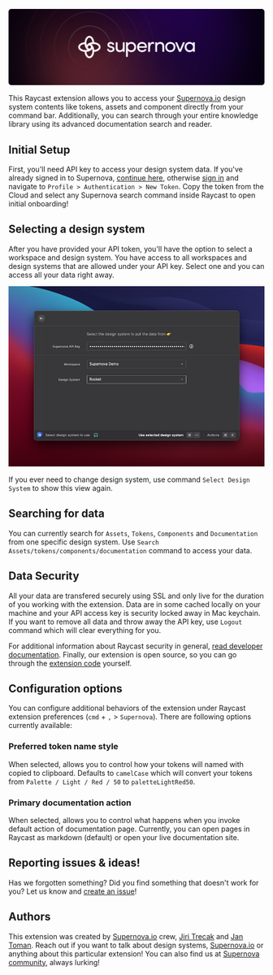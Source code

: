 ![Supernova](./media/heading.png)

This Raycast extension allows you to access your [Supernova.io](https://supernova.io/) design system contents like tokens, assets and component directly from your command bar. Additionally, you can search through your entire knowledge library using its advanced documentation search and reader.

## Initial Setup

First, you'll need API key to access your design system data. If you've already signed in to Supernova, [continue here](https://cloud.supernova.io/user-profile/authentication), otherwise [sign in](https://cloud.supernova.io/) and navigate to `Profile > Authentication > New Token`. Copy the token from the Cloud and select any Supernova search command inside Raycast to open initial onboarding!

## Selecting a design system

After you have provided your API token, you'll have the option to select a workspace and design system. You have access to all workspaces and design systems that are allowed under your API key. Select one and you can access all your data right away.

![Supernova](./media/selected-design-system.png)

If you ever need to change design system, use command `Select Design System` to show this view again.

## Searching for data

You can currently search for `Assets`, `Tokens`, `Components` and `Documentation` from one specific design system. Use `Search Assets/tokens/components/documentation` command to access your data.

## Data Security

All your data are transfered securely using SSL and only live for the duration of you working with the extension. Data are in some cached locally on your machine and your API access key is security locked away in Mac keychain. If you want to remove all data and throw away the API key, use `Logout` command which will clear everything for you.

For additional information about Raycast security in general, [read developer documentation](https://developers.raycast.com/information/security). Finally, our extension is open source, so you can go through the [extension code](https://github.com/raycast/extensions/tree/main/extensions/supernova) yourself.

## Configuration options

You can configure additional behaviors of the extension under Raycast extension preferences (`cmd` + `,` > `Supernova`). There are following options currently available:

### Preferred token name style

When selected, allows you to control how your tokens will named with copied to clipboard. Defaults to `camelCase` which will convert your tokens from `Palette / Light / Red / 50` to `paletteLightRed50`.

### Primary documentation action

When selected, allows you to control what happens when you invoke default action of documentation page. Currently, you can open pages in Raycast as markdown (default) or open your live documentation site.

## Reporting issues & ideas!

Has we forgotten something? Did you find something that doesn't work for you? Let us know and [create an issue](https://github.com/raycast/extensions/issues/new/choose)!

## Authors

This extension was created by [Supernova.io](https://supernova.io/) crew, [Jiri Trecak](https://twitter.com/JiriTrecak) and [Jan Toman](https://twitter.com/HonzaTmn). Reach out if you want to talk about design systems, [Supernova.io](https://supernova.io/) or anything about this particular extension! You can also find us at [Supernova community](https://community.supernova.io), always lurking!